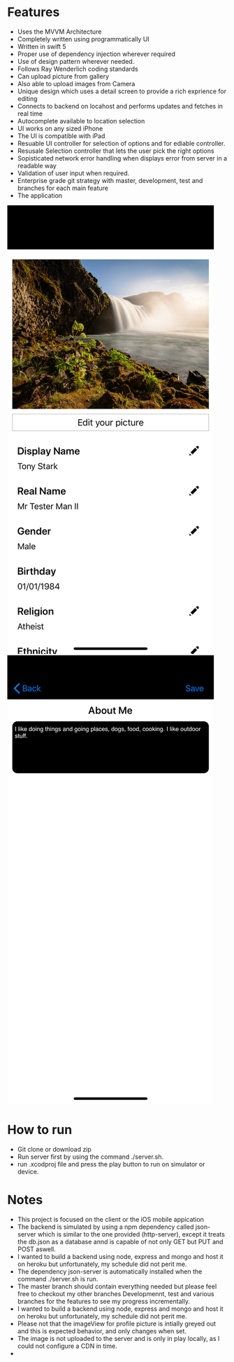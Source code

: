 # Features

- Uses the MVVM Architecture
- Completely written using programmatically UI
- Written in swift 5
- Proper use of dependency injection wherever required
- Use of design pattern wherever needed.
- Follows Ray Wenderlich coding standards
- Can upload picture from gallery
- Also able to upload images from Camera
- Unique design which uses a detail screen to provide a rich exprience for editing
- Connects to backend on locahost and performs updates and fetches in real time
- Autocomplete available to location selection
- UI works on any sized iPhone
- The UI is compatible with iPad
- Resuable UI controller for selection of options and for ediable controller.
- Resusale Selection controller that lets the user pick the right options
- Sopisticated network error handling when displays error from server in a readable way
- Validation of user input when required. 
- Enterprise grade git strategy with master, development, test and branches for each main feature
- The application 

![](https://github.com/vishwas513/EditableProfile/blob/master/screenshots/pic1.png)
![](https://github.com/vishwas513/EditableProfile/blob/master/screenshots/pic2.png)


# How to run
- Git clone or download zip 
- Run server first by using the command ./server.sh. 
- run .xcodproj file and press the play button to run on simulator or device.

# Notes
- This project is focused on the client or the iOS mobile appication
- The backend is simulated by using a npm dependency called json-server which is similar to the one provided (http-server), except it treats the db.json as a database annd is capable of not only GET but PUT and POST aswell. 
- I wanted to build a backend using node, express and mongo and host it on heroku but unfortunately, my schedule did not perit me.
- The dependency json-server is automatically installed when the command ./server.sh is run. 
- The master branch should contain everything needed but please feel free to checkout my other branches Developmennt, test and various branches for the features to see my progress incrementally.
- I wanted to build a backend using node, express and mongo and host it on heroku but unfortunately, my schedule did not perit me.
- Please not that the imageView for profile picture is intially greyed out and this is expected behavior, and only changes when set. 
- The image is not uploaded to the server and is only in play locally, as I could not configure a CDN in time.
- 







